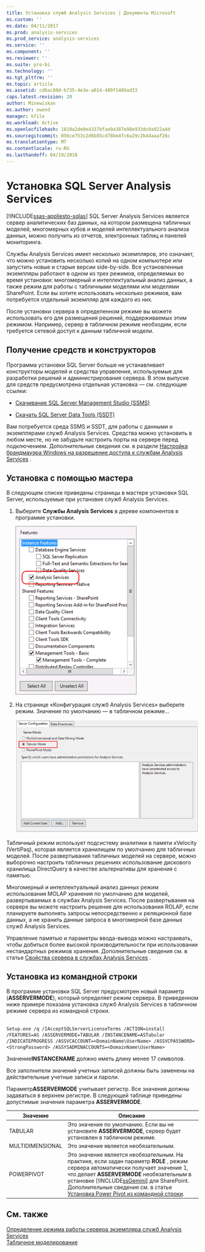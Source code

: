 ```yaml
---
title: Установка служб Analysis Services | Документы Microsoft
ms.custom: ''
ms.date: 04/11/2017
ms.prod: analysis-services
ms.prod_service: analysis-services
ms.service: ''
ms.component: ''
ms.reviewer: ''
ms.suite: pro-bi
ms.technology: ''
ms.tgt_pltfrm: ''
ms.topic: article
ms.assetid: cd6ac80d-b735-4e3e-a024-489f1409ad33
caps.latest.revision: 20
author: Minewiskan
ms.author: owend
manager: kfile
ms.workload: Active
ms.openlocfilehash: 1810a2de0e4337bfae9a387e98e933dc0a922a4d
ms.sourcegitcommit: 056ce753c2d6b85cd78be4fc6a29c2b4daaaf26c
ms.translationtype: MT
ms.contentlocale: ru-RU
ms.lasthandoff: 04/19/2018
---
```

# <a name="install-sql-server-analysis-services"></a>Установка SQL Server Analysis Services
[!INCLUDE[ssas-appliesto-sqlas](../../../includes/ssas-appliesto-sqlas.md)]
  SQL Server Analysis Services является сервер аналитических баз данных, на котором размещена табличных моделей, многомерных кубов и моделей интеллектуального анализа данных, можно получить из отчетов, электронных таблиц и панелей мониторинга.  
  
 Службы Analysis Services имеет несколько экземпляров, это означает, что можно установить несколько копий на одном компьютере или запустить новые и старые версии side-by-side. Все установленные экземпляры работают в одном из трех режимов, определяемых во время установки: многомерный и интеллектуальный анализ данных, а также режим для работы с табличными моделями или моделями SharePoint. Если вы хотите использовать несколько режимов, вам потребуется отдельный экземпляр для каждого из них.  
  
 После установки сервера в определенном режиме вы можете использовать его для размещения решений, поддерживаемых этим режимом. Например, сервер в табличном режиме необходим, если требуется сетевой доступ к данным табличной модели.  
  
## <a name="get-tools-and-designers"></a>Получение средств и конструкторов  
 Программа установки SQL Server больше не устанавливает конструкторы моделей и средства управления, используемые для разработки решений и администрирования сервера. В этом выпуске для средств предусмотрена отдельная установка — см. следующие ссылки:  
  
-   [Скачивание SQL Server Management Studio (SSMS)](../../../ssms/download-sql-server-management-studio-ssms.md)  
  
-   [Скачать SQL Server Data Tools (SSDT)](../../../ssdt/download-sql-server-data-tools-ssdt.md)  
  
 Вам потребуется среда SSMS и SSDT, для работы с данными и экземплярами служб Analysis Services. Средства можно установить в любом месте, но не забудьте настроить порты на сервере перед подключением. Дополнительные сведения см. в разделе [Настройка брандмауэра Windows на разрешение доступа к службам Analysis Services](../../../analysis-services/instances/configure-the-windows-firewall-to-allow-analysis-services-access.md) .  
  
## <a name="install-using-a-wizard"></a>Установка с помощью мастера  
 В следующем списке приведены страницы в мастере установки SQL Server, используемые при установке служб Analysis Services.  
  
1.  Выберите **Службы Analysis Services** в дереве компонентов в программе установки.  
  
     ![Дерево компонентов программы установки со службами Analysis Services](../../../analysis-services/instances/install-windows/media/ssas-setupas.gif "дерево компонентов программы установки со службами Analysis Services")  
  
2.  На странице «Конфигурация служб Analysis Services» выберите режим. Значение по умолчанию — в табличном режиме...  
  
     ![Страница установки с параметрами конфигурации служб Analysis Services](../../../analysis-services/instances/install-windows/media/ssas-setupasconfig.png "страница установки с параметрами конфигурации служб Analysis Services")  
  
  Табличный режим использует подсистему аналитики в памяти xVelocity (VertiPaq), которая является хранилищем по умолчанию для табличных моделей. После развертывания табличных моделей на сервере, можно выборочно настроить табличных решениях использование дискового хранилища DirectQuery в качестве альтернативы для хранения с памятью.  
 
 Многомерный и интеллектуальный анализ данных режим использования MOLAP хранения по умолчанию для моделей, развертываемых в службах Analysis Services. После развертывания на сервере вы можете настроить решение для использования ROLAP, если планируете выполнять запросы непосредственно к реляционной базе данных, а не хранить данные запроса в многомерной базе данных служб Analysis Services.  
  

  
 Управление памятью и параметры ввода-вывода можно настраивать, чтобы добиться более высокой производительности при использовании нестандартных режимов хранения. Дополнительные сведения см. в статье [Свойства сервера в службах Analysis Services](../../../analysis-services/server-properties/server-properties-in-analysis-services.md) .  
  
## <a name="command-line-setup"></a>Установка из командной строки  
 В программе установки SQL Server предусмотрен новый параметр (**ASSERVERMODE**), который определяет режим сервера. В приведенном ниже примере показана установка служб Analysis Services в табличном режиме сервера из командной строки.  
  
```  
  
Setup.exe /q /IAcceptSQLServerLicenseTerms /ACTION=install /FEATURES=AS /ASSERVERMODE=TABULAR /INSTANCENAME=ASTabular /INDICATEPROGRESS /ASSVCACCOUNT=<DomainName\UserName> /ASSVCPASSWORD=<StrongPassword> /ASSYSADMINACCOUNTS=<DomainName\UserName>   
```  
  
 Значение**INSTANCENAME** должно иметь длину менее 17 символов.  
  
 Все заполнители значений учетных записей должны быть заменены на действительные учетные записи и пароли.  
  
 Параметр**ASSERVERMODE** учитывает регистр.  Все значения должны задаваться в верхнем регистре. В следующей таблице приведены допустимые значения параметра **ASSERVERMODE**.  
  
|Значение|Описание|  
|-----------|-----------------|  
|TABULAR|Это значение по умолчанию. Если вы не установите **ASSERVERMODE**, сервер будет установлен в табличном режиме.|
|MULTIDIMENSIONAL|Это значение является необязательным.|  
|POWERPIVOT|Это значение является необязательным. На практике, если задан параметр **ROLE** , режим сервера автоматически получает значение 1, что делает **ASSERVERMODE** необязательным в установке [!INCLUDE[ssGemini](../../../includes/ssgemini-md.md)] для SharePoint. Дополнительные сведения см. в статье [Установка Power Pivot из командной строки](http://msdn.microsoft.com/en-us/7f1f2b28-c9f5-49ad-934b-02f2fa6b9328).|  
  
  
## <a name="see-also"></a>См. также  
 [Определение режима работы сервера экземпляра служб Analysis Services](../../../analysis-services/instances/determine-the-server-mode-of-an-analysis-services-instance.md)   
 [Табличное моделирование](https://msdn.microsoft.com/library/hh212945(v=sql.110).aspx)  
  
  
